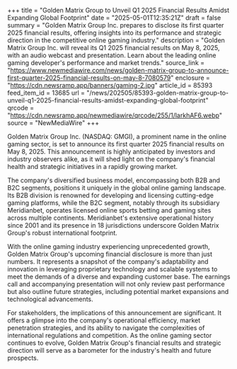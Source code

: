 +++
title = "Golden Matrix Group to Unveil Q1 2025 Financial Results Amidst Expanding Global Footprint"
date = "2025-05-01T12:35:21Z"
draft = false
summary = "Golden Matrix Group Inc. prepares to disclose its first quarter 2025 financial results, offering insights into its performance and strategic direction in the competitive online gaming industry."
description = "Golden Matrix Group Inc. will reveal its Q1 2025 financial results on May 8, 2025, with an audio webcast and presentation. Learn about the leading online gaming developer's performance and market trends."
source_link = "https://www.newmediawire.com/news/golden-matrix-group-to-announce-first-quarter-2025-financial-results-on-may-8-7080579"
enclosure = "https://cdn.newsramp.app/banners/gaming-2.jpg"
article_id = 85393
feed_item_id = 13685
url = "/news/202505/85393-golden-matrix-group-to-unveil-q1-2025-financial-results-amidst-expanding-global-footprint"
qrcode = "https://cdn.newsramp.app/newmediawire/qrcode/255/1/larkhAF6.webp"
source = "NewMediaWire"
+++

<p>Golden Matrix Group Inc. (NASDAQ: GMGI), a prominent name in the online gaming sector, is set to announce its first quarter 2025 financial results on May 8, 2025. This announcement is highly anticipated by investors and industry observers alike, as it will shed light on the company's financial health and strategic initiatives in a rapidly growing market.</p><p>The company's diversified business model, encompassing both B2B and B2C segments, positions it uniquely in the global online gaming landscape. Its B2B division is renowned for developing and licensing cutting-edge gaming platforms, while the B2C segment, notably through its subsidiary Meridianbet, operates licensed online sports betting and gaming sites across multiple continents. Meridianbet's extensive operational history since 2001 and its presence in 18 jurisdictions underscore Golden Matrix Group's robust international footprint.</p><p>With the online gaming industry experiencing unprecedented growth, Golden Matrix Group's upcoming financial disclosure is more than just numbers. It represents a snapshot of the company's adaptability and innovation in leveraging proprietary technology and scalable systems to meet the demands of a diverse and expanding customer base. The earnings call and accompanying presentation will not only review past performance but also outline future strategies, including potential market expansions and technological advancements.</p><p>For stakeholders, the implications of this announcement are significant. It offers a glimpse into the company's operational efficiency, market penetration strategies, and its ability to navigate the complexities of international regulations and competition. As the online gaming sector continues to evolve, Golden Matrix Group's financial results and strategic direction will serve as a barometer for the industry's health and future prospects.</p>